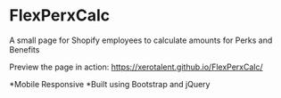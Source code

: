 # FlexPerxCalc
A small page for Shopify employees to calculate amounts for Perks and Benefits


Preview the page in action: https://xerotalent.github.io/FlexPerxCalc/

*Mobile Responsive
*Built using Bootstrap and jQuery
